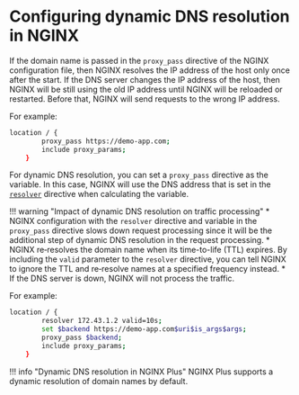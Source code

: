 # Configuring dynamic DNS resolution in NGINX

If the domain name is passed in the `proxy_pass` directive of the NGINX configuration file, then NGINX resolves the IP address of the host only once after the start. If the DNS server changes the IP address of the host, then NGINX will be still using the old IP address until NGINX will be reloaded or restarted. Before that, NGINX will send requests to the wrong IP address.

For example:

```bash
location / {
        proxy_pass https://demo-app.com;
        include proxy_params;
    }
```

For dynamic DNS resolution, you can set a `proxy_pass` directive as the variable. In this case, NGINX will use the DNS address that is set in the [`resolver`](https://nginx.org/en/docs/http/ngx_http_core_module.html#resolver) directive when calculating the variable.

!!! warning "Impact of dynamic DNS resolution on traffic processing"
    * NGINX configuration with the `resolver` directive and variable in the `proxy_pass` directive slows down request processing since it will be the additional step of dynamic DNS resolution in the request processing.
    * NGINX re‑resolves the domain name when its time-to-life (TTL) expires. By including the `valid` parameter to the `resolver` directive, you can tell NGINX to ignore the TTL and re‑resolve names at a specified frequency instead.
    * If the DNS server is down, NGINX will not process the traffic.

For example:

```bash
location / {
        resolver 172.43.1.2 valid=10s;
        set $backend https://demo-app.com$uri$is_args$args;
        proxy_pass $backend;
        include proxy_params;
    }
```

!!! info "Dynamic DNS resolution in NGINX Plus"
    NGINX Plus supports a dynamic resolution of domain names by default.
